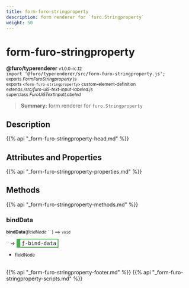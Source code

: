 ```yaml
---
title: form-furo-stringproperty
description: form renderer for `furo.Stringproperty`
weight: 50
---
```


# form-furo-stringproperty
**@furo/typerenderer** <small>v1.0.0-rc.12</small>
<br>`import '@furo/typerenderer/src/form-furo-stringproperty.js';`<small>
<br>exports *FormFuroStringproperty* js
<br>exports `<form-furo-stringproperty>` custom-element-definition
<br>extends */src/furo-ui5-text-input-labeled.js*
<br>superclass *FuroUi5TextInputLabeled*</small>

> **Summary:** form renderer for `furo.Stringproperty`

## Description



{{% api "_form-furo-stringproperty-head.md" %}}

## Attributes and Properties
{{% api "_form-furo-stringproperty-properties.md" %}}




## Methods
{{% api "_form-furo-stringproperty-methods.md" %}}


### **bindData**
<small>**bindData**(*fieldNode* `` ) ⟹ `void`</small>

<small>`` </small> →
<span  style="border-width:2px 2px 2px 10px; border-style: solid;border-color:  rgb(76, 175, 80);font-family:monospace; padding:2px 4px;">ƒ-bind-data</span>



- <small>fieldNode </small>
<br><br>




{{% api "_form-furo-stringproperty-footer.md" %}}
{{% api "_form-furo-stringproperty-scripts.md" %}}
